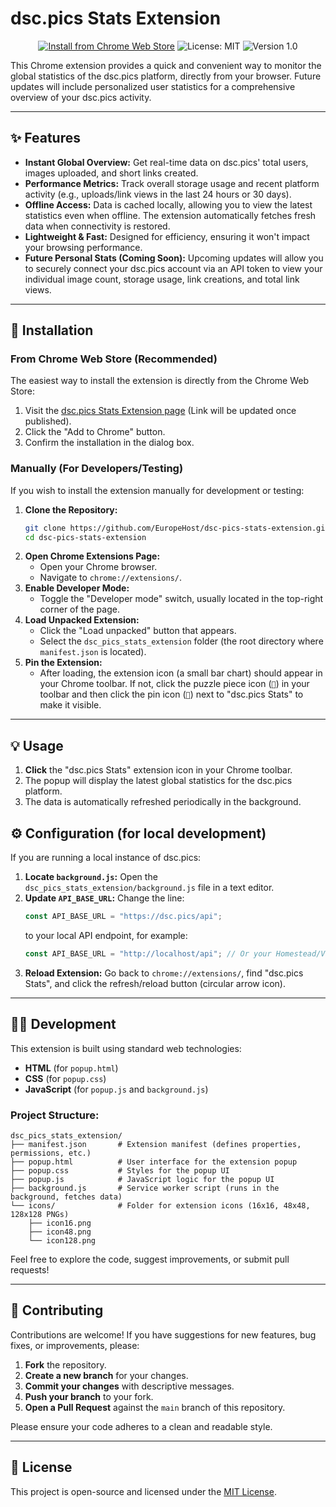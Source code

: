 # dsc.pics Stats Extension

<p align="center">
  <a href="https://chromewebstore.google.com/detail/dscpics-global-stats/hgfcfjggpadjoaedngakcghlimbibmjk" target="_blank"><img src="https://img.shields.io/badge/Chrome%20Web%20Store-Install-blue?style=for-the-badge&logo=googlechrome" alt="Install from Chrome Web Store"></a>
  <img src="https://img.shields.io/badge/License-MIT-green?style=for-the-badge" alt="License: MIT">
  <img src="https://img.shields.io/badge/Version-1.0-orange?style=for-the-badge" alt="Version 1.0">
</p>

This Chrome extension provides a quick and convenient way to monitor the global statistics of the dsc.pics platform, directly from your browser. Future updates will include personalized user statistics for a comprehensive overview of your dsc.pics activity.

---

## ✨ Features

*   **Instant Global Overview:** Get real-time data on dsc.pics' total users, images uploaded, and short links created.
*   **Performance Metrics:** Track overall storage usage and recent platform activity (e.g., uploads/link views in the last 24 hours or 30 days).
*   **Offline Access:** Data is cached locally, allowing you to view the latest statistics even when offline. The extension automatically fetches fresh data when connectivity is restored.
*   **Lightweight & Fast:** Designed for efficiency, ensuring it won't impact your browsing performance.
*   **Future Personal Stats (Coming Soon):** Upcoming updates will allow you to securely connect your dsc.pics account via an API token to view your individual image count, storage usage, link creations, and total link views.

---

## 🚀 Installation

### From Chrome Web Store (Recommended)

The easiest way to install the extension is directly from the Chrome Web Store:

1.  Visit the [dsc.pics Stats Extension page](https://chromewebstore.google.com/detail/dscpics-global-stats/hgfcfjggpadjoaedngakcghlimbibmjk) (Link will be updated once published).
2.  Click the "Add to Chrome" button.
3.  Confirm the installation in the dialog box.

### Manually (For Developers/Testing)

If you wish to install the extension manually for development or testing:

1.  **Clone the Repository:**
    ```bash
    git clone https://github.com/EuropeHost/dsc-pics-stats-extension.git
    cd dsc-pics-stats-extension
    ```
2.  **Open Chrome Extensions Page:**
    *   Open your Chrome browser.
    *   Navigate to `chrome://extensions/`.
3.  **Enable Developer Mode:**
    *   Toggle the "Developer mode" switch, usually located in the top-right corner of the page.
4.  **Load Unpacked Extension:**
    *   Click the "Load unpacked" button that appears.
    *   Select the `dsc_pics_stats_extension` folder (the root directory where `manifest.json` is located).
5.  **Pin the Extension:**
    *   After loading, the extension icon (a small bar chart) should appear in your Chrome toolbar. If not, click the puzzle piece icon (`🧩`) in your toolbar and then click the pin icon (`📌`) next to "dsc.pics Stats" to make it visible.

---

## 💡 Usage

1.  **Click** the "dsc.pics Stats" extension icon in your Chrome toolbar.
2.  The popup will display the latest global statistics for the dsc.pics platform.
3.  The data is automatically refreshed periodically in the background.

## ⚙️ Configuration (for local development)

If you are running a local instance of dsc.pics:

1.  **Locate `background.js`:** Open the `dsc_pics_stats_extension/background.js` file in a text editor.
2.  **Update `API_BASE_URL`:** Change the line:
    ```javascript
    const API_BASE_URL = "https://dsc.pics/api";
    ```
    to your local API endpoint, for example:
    ```javascript
    const API_BASE_URL = "http://localhost/api"; // Or your Homestead/Valet URL like "http://yourproject.test/api"
    ```
3.  **Reload Extension:** Go back to `chrome://extensions/`, find "dsc.pics Stats", and click the refresh/reload button (circular arrow icon).

---

## 👨‍💻 Development

This extension is built using standard web technologies:

*   **HTML** (for `popup.html`)
*   **CSS** (for `popup.css`)
*   **JavaScript** (for `popup.js` and `background.js`)

### Project Structure:
```
dsc_pics_stats_extension/
├── manifest.json       # Extension manifest (defines properties, permissions, etc.)
├── popup.html          # User interface for the extension popup
├── popup.css           # Styles for the popup UI
├── popup.js            # JavaScript logic for the popup UI
├── background.js       # Service worker script (runs in the background, fetches data)
└── icons/              # Folder for extension icons (16x16, 48x48, 128x128 PNGs)
    ├── icon16.png
    ├── icon48.png
    └── icon128.png
```
Feel free to explore the code, suggest improvements, or submit pull requests!

---

## 🤝 Contributing

Contributions are welcome! If you have suggestions for new features, bug fixes, or improvements, please:

1.  **Fork** the repository.
2.  **Create a new branch** for your changes.
3.  **Commit your changes** with descriptive messages.
4.  **Push your branch** to your fork.
5.  **Open a Pull Request** against the `main` branch of this repository.

Please ensure your code adheres to a clean and readable style.

---

## 📜 License

This project is open-source and licensed under the [MIT License](LICENSE).
